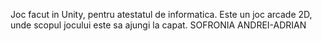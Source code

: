 Joc facut in Unity, pentru atestatul de informatica. Este un joc arcade 2D, unde scopul jocului este sa ajungi la capat.
SOFRONIA ANDREI-ADRIAN
